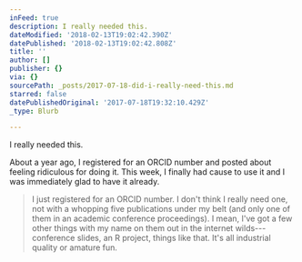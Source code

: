 ```yaml
---
inFeed: true
description: I really needed this.
dateModified: '2018-02-13T19:02:42.390Z'
datePublished: '2018-02-13T19:02:42.808Z'
title: ''
author: []
publisher: {}
via: {}
sourcePath: _posts/2017-07-18-did-i-really-need-this.md
starred: false
datePublishedOriginal: '2017-07-18T19:32:10.429Z'
_type: Blurb

---
```

I really needed this.

About a year ago, I registered for an ORCID number and posted about feeling ridiculous for doing it. This week, I finally had cause to use it and I was immediately glad to have it already. 
> 
> I just registered for an ORCID number. I don't think I really need one, not with a whopping five publications under my belt (and only one of them in an academic conference proceedings). I mean, I've got a few other things with my name on them out in the internet wilds---conference slides, an R project, things like that. It's all industrial quality or amature fun.